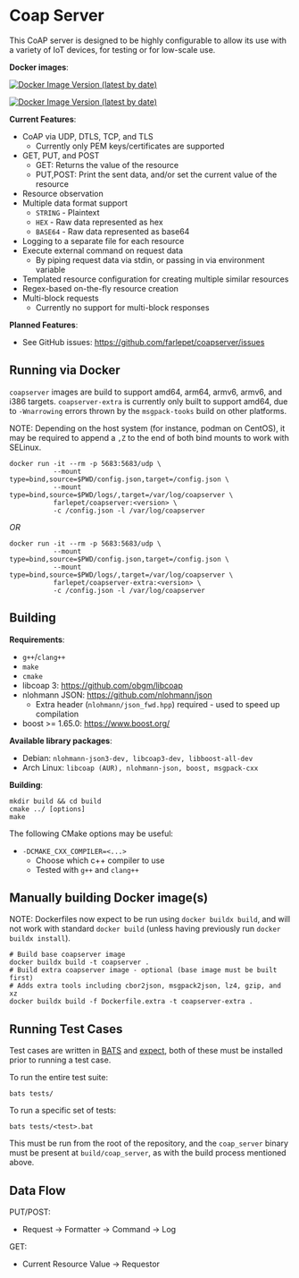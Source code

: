 Coap Server
===========

This CoAP server is designed to be highly configurable to allow its use with a
variety of IoT devices, for testing or for low-scale use.

__Docker images__:

[![Docker Image Version (latest by date)](https://img.shields.io/docker/v/farlepet/coapserver?label=coapserver)](https://hub.docker.com/r/farlepet/coapserver)

[![Docker Image Version (latest by date)](https://img.shields.io/docker/v/farlepet/coapserver-extra?label=coapserver-extra)](https://hub.docker.com/r/farlepet/coapserver-extra)

__Current Features__:
 - CoAP via UDP, DTLS, TCP, and TLS
    - Currently only PEM keys/certificates are supported
 - GET, PUT, and POST
    - GET: Returns the value of the resource
    - PUT,POST: Print the sent data, and/or set the current value of the resource
 - Resource observation
 - Multiple data format support
    - `STRING`  - Plaintext
    - `HEX`     - Raw data represented as hex
    - `BASE64`  - Raw data represented as base64
 - Logging to a separate file for each resource
 - Execute external command on request data
   - By piping request data via stdin, or passing in via environment variable
 - Templated resource configuration for creating multiple similar resources
 - Regex-based on-the-fly resource creation
 - Multi-block requests
    - Currently no support for multi-block responses

__Planned Features__:
 - See GitHub issues: https://github.com/farlepet/coapserver/issues


Running via Docker
------------------

`coapserver` images are build to support amd64, arm64, armv6, armv6, and i386
targets. `coapserver-extra` is currently only built to support amd64, due to
`-Wnarrowing` errors thrown by the `msgpack-tooks` build on other platforms.

NOTE: Depending on the host system (for instance, podman on CentOS), it may be
required to append a `,Z` to the end of both bind mounts to work with SELinux.

    docker run -it --rm -p 5683:5683/udp \
               --mount type=bind,source=$PWD/config.json,target=/config.json \
               --mount type=bind,source=$PWD/logs/,target=/var/log/coapserver \
               farlepet/coapserver:<version> \
               -c /config.json -l /var/log/coapserver

_OR_

    docker run -it --rm -p 5683:5683/udp \
               --mount type=bind,source=$PWD/config.json,target=/config.json \
               --mount type=bind,source=$PWD/logs/,target=/var/log/coapserver \
               farlepet/coapserver-extra:<version> \
               -c /config.json -l /var/log/coapserver


Building
--------

__Requirements__:
 - `g++`/`clang++`
 - `make`
 - `cmake`
 - libcoap 3: https://github.com/obgm/libcoap
 - nlohmann JSON: https://github.com/nlohmann/json
   - Extra header (`nlohmann/json_fwd.hpp`) required - used to speed up compilation
 - boost >= 1.65.0: https://www.boost.org/

__Available library packages__:
 - Debian: `nlohmann-json3-dev, libcoap3-dev, libboost-all-dev`
 - Arch Linux: `libcoap (AUR), nlohmann-json, boost, msgpack-cxx`

__Building__:

    mkdir build && cd build
    cmake ../ [options]
    make

The following CMake options may be useful:
 - `-DCMAKE_CXX_COMPILER=<...>`
   - Choose which c++ compiler to use
   - Tested with `g++` and `clang++`


Manually building Docker image(s)
------

NOTE: Dockerfiles now expect to be run using `docker buildx build`, and will not
work with standard `docker build` (unless having previously run `docker buildx install`).

    # Build base coapserver image
    docker buildx build -t coapserver .
    # Build extra coapserver image - optional (base image must be built first)
    # Adds extra tools including cbor2json, msgpack2json, lz4, gzip, and xz
    docker buildx build -f Dockerfile.extra -t coapserver-extra .


Running Test Cases
------------------

Test cases are written in [BATS](https://github.com/bats-core/bats-core) and
[expect](https://core.tcl-lang.org/expect/index), both of these must be installed
prior to running a test case.

To run the entire test suite:

    bats tests/

To run a specific set of tests:

    bats tests/<test>.bat

This must be run from the root of the repository, and the `coap_server` binary
must be present at `build/coap_server`, as with the build process mentioned
above.


Data Flow
---------

PUT/POST:
 - Request -> Formatter -> Command -> Log

GET:
 - Current Resource Value -> Requestor

